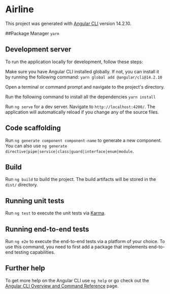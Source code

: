 # Airline

This project was generated with [Angular CLI](https://github.com/angular/angular-cli) version 14.2.10.

##Package Manager
`yarn`

## Development server
To run the application locally for development, follow these steps:

Make sure you have Angular CLI installed globally. If not, you can install it by running the following command:
`yarn global add @angular/cli@14.2.10`

Open a terminal or command prompt and navigate to the project's directory.

Run the following command to install all the dependencies `yarn install`

Run `ng serve` for a dev server. Navigate to `http://localhost:4200/`. The application will automatically reload if you change any of the source files.

## Code scaffolding

Run `ng generate component component-name` to generate a new component. You can also use `ng generate directive|pipe|service|class|guard|interface|enum|module`.

## Build

Run `ng build` to build the project. The build artifacts will be stored in the `dist/` directory.

## Running unit tests

Run `ng test` to execute the unit tests via [Karma](https://karma-runner.github.io).

## Running end-to-end tests

Run `ng e2e` to execute the end-to-end tests via a platform of your choice. To use this command, you need to first add a package that implements end-to-end testing capabilities.

## Further help

To get more help on the Angular CLI use `ng help` or go check out the [Angular CLI Overview and Command Reference](https://angular.io/cli) page.
